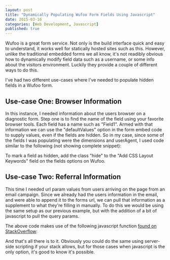 ```yaml
---
layout: post
title: "Dynamically Populating Wufoo Form Fields Using Javascript"
date: 2015-03-16
categories: [Web Development, Javascript]
published: true
---
```

Wufoo is a great form service. Not only is the build interface quick and easy to understand, it works well for statically hosted sites such as this. However, unlike the traditional embedded forms we all know, it's not readibly obvious how to dynamically modify field data such as a username, or some info about the visitors environment. Luckily they provide a couple of different ways to do this.<!-- more-->

I've had two different use-cases where I've needed to populate hidden fields in a Wufoo form.

## Use-case One: Browser Information

In this instance, I needed information about the users browser on a diagnostic form. Step one is to find the name of the field using your favorite browser tools. Each field has a name such as "Field1". Armed with that information we can use the "defaultValues" option in the form embed code to supply values, even if the fields are hidden. So in my case, since some of the fields I was populating were the dimensions and userAgent, I used code similar to the following (not showing complete snippet):

<script src="https://gist.github.com/erunyon/b1cb181521a117998ac9.js"></script>

To mark a field as hidden, add the class "hide" to the "Add CSS Layout Keywords" field on the fields options on Wufoo.

## Use-case Two: Referral Information

This time I needed url param values from users arriving on the page from an email campaign. Since we already had the users information in the email, and were able to append it to the forms url, we can pull that information as a supplement to what they're filling in manually. To do this we would be using the same setup as our previous example, but with the addition of a bit of javascript to pull the query params.

<script src="https://gist.github.com/erunyon/c2f2680dbb9bf19b4e06.js"></script>

The above code makes use of the following javascript function [found on StackOverflow](http://stackoverflow.com/questions/901115/how-can-i-get-query-string-values-in-javascript):

<script src="https://gist.github.com/erunyon/df2dead68c40a22a63dd.js"></script>

And that's all there is to it. Obviously you could do the same using server-side scripting if your stack allows, but for those cases when javascript is the only option, it's good to know it's possible.